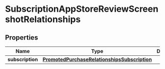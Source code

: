 

# SubscriptionAppStoreReviewScreenshotRelationships


## Properties

| Name | Type | Description | Notes |
|------------ | ------------- | ------------- | -------------|
|**subscription** | [**PromotedPurchaseRelationshipsSubscription**](PromotedPurchaseRelationshipsSubscription.md) |  |  [optional] |



